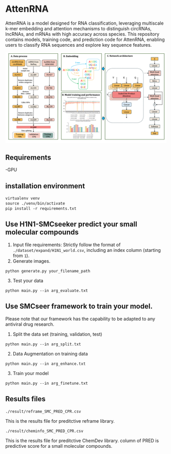 # AttenRNA

AttenRNA is a model designed for RNA classification, leveraging multiscale k-mer embedding and attention mechanisms to distinguish circRNAs, lncRNAs, and mRNAs with high accuracy across species. This repository contains models, training code, and prediction code for AttenRNA, enabling users to classify RNA sequences and explore key sequence features.

![image](https://github.com/lijingtju/AttenRNA/blob/main/flowchart.png)

## Requirements
-GPU
## installation environment
```shell
virtualenv venv
source ./venv/bin/activate
pip install -r requirements.txt
```

## Use H1N1-SMCseeker predict your small molecular compounds
1. Input file requirements:
Strictly follow the format of `./dataset/expand/H1N1_world.csv`, including an index column (starting from `1`).
2. Generate images.
```shell
python generate.py your_filename_path
```
3. Test your data
```shell
python main.py --in arg_evaluate.txt
```
## Use SMCseer framework to train your model. 
Please note that our framework has the capability to be adapted to any antiviral drug research.
1. Split the data set (training, validation, test)
```shell
python main.py --in arg_split.txt
```
2. Data Augmentation on training data
```shell
python main.py --in arg_enhance.txt
```
3. Train your model
```shell
python main.py --in arg_finetune.txt
```

## Results files
```
./result/reframe_SMC_PRED_CPR.csv
```
This is the results file for preditctive reframe library.
```
./result/cheminfo_SMC_PRED_CPR.csv
```
This is the results file for preditctive ChemDev library.
column of PRED is predictive score for a small molecular compounds.

